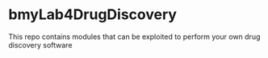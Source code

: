 # bmyLab4DrugDiscovery
This repo contains modules that can be exploited to perform your own drug discovery software
